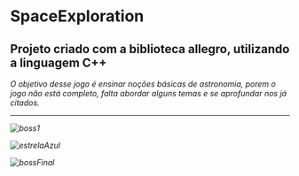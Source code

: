 # SpaceExploration
<h2> Projeto criado com a biblioteca allegro, utilizando a linguagem C++ </h2>
<i> O objetivo desse jogo é ensinar noções básicas de astronomia, porem o jogo não está completo, falta abordar alguns temas e se aprofundar nos já citados.<i> 
 <hr>
	
![boss1](https://user-images.githubusercontent.com/49461554/71044312-18f31a80-2110-11ea-98bc-c226de4c77eb.png)

![estrelaAzul](https://user-images.githubusercontent.com/49461554/71045034-3fb25080-2112-11ea-97e8-4e7375808ba2.png)

![bossFinal](https://user-images.githubusercontent.com/49461554/71045078-5eb0e280-2112-11ea-81d3-3e28a3a7f630.png)
